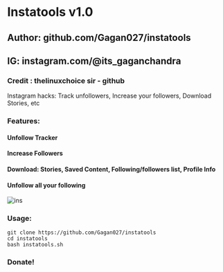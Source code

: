 # Instatools v1.0
## Author: github.com/Gagan027/instatools
## IG: instagram.com/@its_gaganchandra
### Credit : thelinuxchoice sir - github

Instagram hacks: Track unfollowers, Increase your followers, Download Stories, etc

### Features:
#### Unfollow Tracker
#### Increase Followers
#### Download: Stories, Saved Content, Following/followers list, Profile Info
#### Unfollow all your following

![ins](https://user-images.githubusercontent.com/34893261/53686880-d50f6000-3d0b-11e9-8c42-cab1ad30b24e.png)

### Usage:
```
git clone https://github.com/Gagan027/instatools
cd instatools
bash instatools.sh
```

### Donate!